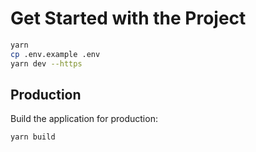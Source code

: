 # Get Started with the Project

```bash
yarn
cp .env.example .env
yarn dev --https
```

## Production

Build the application for production:

```bash
yarn build
```
